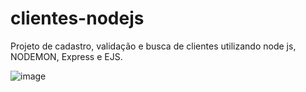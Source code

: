 # clientes-nodejs
Projeto de cadastro, validação e busca de clientes utilizando node js, NODEMON, Express e EJS.

![image](https://user-images.githubusercontent.com/91914773/172399861-94055a33-9748-46a5-b327-41f91f450e4a.png)

